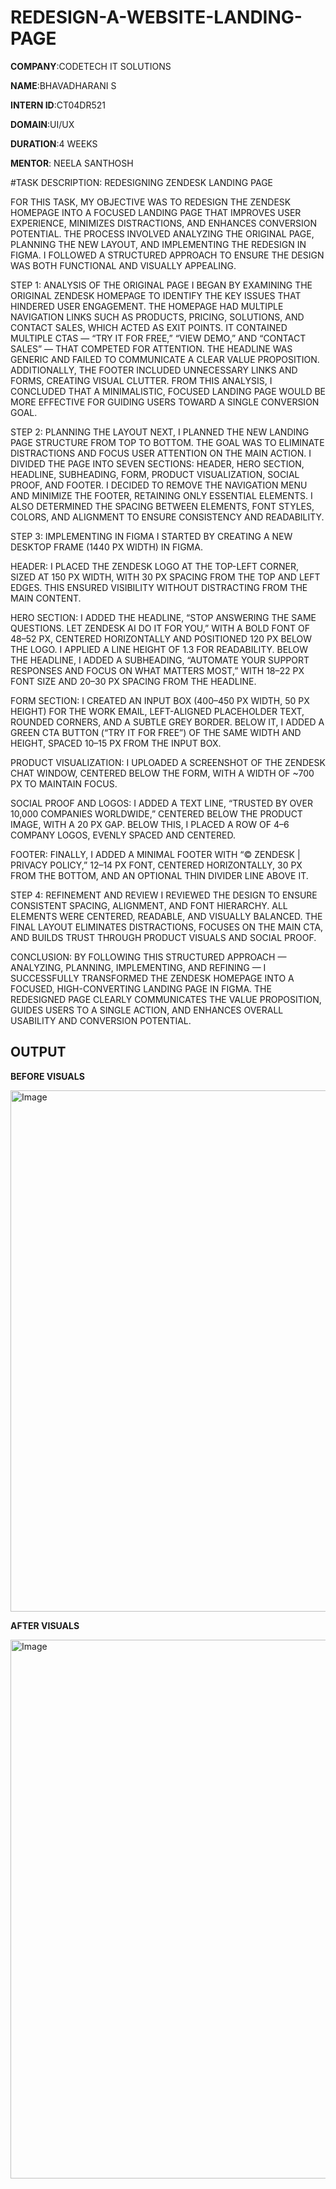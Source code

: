 # REDESIGN-A-WEBSITE-LANDING-PAGE

**COMPANY**:CODETECH IT SOLUTIONS

**NAME**:BHAVADHARANI S

**INTERN ID**:CT04DR521

**DOMAIN**:UI/UX

**DURATION**:4 WEEKS

**MENTOR**: NEELA SANTHOSH

#TASK DESCRIPTION: REDESIGNING ZENDESK LANDING PAGE

FOR THIS TASK, MY OBJECTIVE WAS TO REDESIGN THE ZENDESK HOMEPAGE INTO A FOCUSED LANDING PAGE THAT IMPROVES USER EXPERIENCE, MINIMIZES DISTRACTIONS, AND ENHANCES CONVERSION POTENTIAL. THE PROCESS INVOLVED ANALYZING THE ORIGINAL PAGE, PLANNING THE NEW LAYOUT, AND IMPLEMENTING THE REDESIGN IN FIGMA. I FOLLOWED A STRUCTURED APPROACH TO ENSURE THE DESIGN WAS BOTH FUNCTIONAL AND VISUALLY APPEALING.

STEP 1: ANALYSIS OF THE ORIGINAL PAGE
I BEGAN BY EXAMINING THE ORIGINAL ZENDESK HOMEPAGE TO IDENTIFY THE KEY ISSUES THAT HINDERED USER ENGAGEMENT. THE HOMEPAGE HAD MULTIPLE NAVIGATION LINKS SUCH AS PRODUCTS, PRICING, SOLUTIONS, AND CONTACT SALES, WHICH ACTED AS EXIT POINTS. IT CONTAINED MULTIPLE CTAS — “TRY IT FOR FREE,” “VIEW DEMO,” AND “CONTACT SALES” — THAT COMPETED FOR ATTENTION. THE HEADLINE WAS GENERIC AND FAILED TO COMMUNICATE A CLEAR VALUE PROPOSITION. ADDITIONALLY, THE FOOTER INCLUDED UNNECESSARY LINKS AND FORMS, CREATING VISUAL CLUTTER. FROM THIS ANALYSIS, I CONCLUDED THAT A MINIMALISTIC, FOCUSED LANDING PAGE WOULD BE MORE EFFECTIVE FOR GUIDING USERS TOWARD A SINGLE CONVERSION GOAL.

STEP 2: PLANNING THE LAYOUT
NEXT, I PLANNED THE NEW LANDING PAGE STRUCTURE FROM TOP TO BOTTOM. THE GOAL WAS TO ELIMINATE DISTRACTIONS AND FOCUS USER ATTENTION ON THE MAIN ACTION. I DIVIDED THE PAGE INTO SEVEN SECTIONS: HEADER, HERO SECTION, HEADLINE, SUBHEADING, FORM, PRODUCT VISUALIZATION, SOCIAL PROOF, AND FOOTER. I DECIDED TO REMOVE THE NAVIGATION MENU AND MINIMIZE THE FOOTER, RETAINING ONLY ESSENTIAL ELEMENTS. I ALSO DETERMINED THE SPACING BETWEEN ELEMENTS, FONT STYLES, COLORS, AND ALIGNMENT TO ENSURE CONSISTENCY AND READABILITY.

STEP 3: IMPLEMENTING IN FIGMA
I STARTED BY CREATING A NEW DESKTOP FRAME (1440 PX WIDTH) IN FIGMA.

HEADER: I PLACED THE ZENDESK LOGO AT THE TOP-LEFT CORNER, SIZED AT 150 PX WIDTH, WITH 30 PX SPACING FROM THE TOP AND LEFT EDGES. THIS ENSURED VISIBILITY WITHOUT DISTRACTING FROM THE MAIN CONTENT.

HERO SECTION: I ADDED THE HEADLINE, “STOP ANSWERING THE SAME QUESTIONS. LET ZENDESK AI DO IT FOR YOU,” WITH A BOLD FONT OF 48–52 PX, CENTERED HORIZONTALLY AND POSITIONED 120 PX BELOW THE LOGO. I APPLIED A LINE HEIGHT OF 1.3 FOR READABILITY. BELOW THE HEADLINE, I ADDED A SUBHEADING, “AUTOMATE YOUR SUPPORT RESPONSES AND FOCUS ON WHAT MATTERS MOST,” WITH 18–22 PX FONT SIZE AND 20–30 PX SPACING FROM THE HEADLINE.

FORM SECTION: I CREATED AN INPUT BOX (400–450 PX WIDTH, 50 PX HEIGHT) FOR THE WORK EMAIL, LEFT-ALIGNED PLACEHOLDER TEXT, ROUNDED CORNERS, AND A SUBTLE GREY BORDER. BELOW IT, I ADDED A GREEN CTA BUTTON (“TRY IT FOR FREE”) OF THE SAME WIDTH AND HEIGHT, SPACED 10–15 PX FROM THE INPUT BOX.

PRODUCT VISUALIZATION: I UPLOADED A SCREENSHOT OF THE ZENDESK CHAT WINDOW, CENTERED BELOW THE FORM, WITH A WIDTH OF ~700 PX TO MAINTAIN FOCUS.

SOCIAL PROOF AND LOGOS: I ADDED A TEXT LINE, “TRUSTED BY OVER 10,000 COMPANIES WORLDWIDE,” CENTERED BELOW THE PRODUCT IMAGE, WITH A 20 PX GAP. BELOW THIS, I PLACED A ROW OF 4–6 COMPANY LOGOS, EVENLY SPACED AND CENTERED.

FOOTER: FINALLY, I ADDED A MINIMAL FOOTER WITH “© ZENDESK | PRIVACY POLICY,” 12–14 PX FONT, CENTERED HORIZONTALLY, 30 PX FROM THE BOTTOM, AND AN OPTIONAL THIN DIVIDER LINE ABOVE IT.

STEP 4: REFINEMENT AND REVIEW
I REVIEWED THE DESIGN TO ENSURE CONSISTENT SPACING, ALIGNMENT, AND FONT HIERARCHY. ALL ELEMENTS WERE CENTERED, READABLE, AND VISUALLY BALANCED. THE FINAL LAYOUT ELIMINATES DISTRACTIONS, FOCUSES ON THE MAIN CTA, AND BUILDS TRUST THROUGH PRODUCT VISUALS AND SOCIAL PROOF.

CONCLUSION:
BY FOLLOWING THIS STRUCTURED APPROACH — ANALYZING, PLANNING, IMPLEMENTING, AND REFINING — I SUCCESSFULLY TRANSFORMED THE ZENDESK HOMEPAGE INTO A FOCUSED, HIGH-CONVERTING LANDING PAGE IN FIGMA. THE REDESIGNED PAGE CLEARLY COMMUNICATES THE VALUE PROPOSITION, GUIDES USERS TO A SINGLE ACTION, AND ENHANCES OVERALL USABILITY AND CONVERSION POTENTIAL.


## OUTPUT

**BEFORE VISUALS**

<img width="1881" height="834" alt="Image" src="https://github.com/user-attachments/assets/927adda0-d12b-4a90-9e41-1da87df34a2d" />

**AFTER VISUALS**

<img width="941" height="862" alt="Image" src="https://github.com/user-attachments/assets/edd73866-8401-4c37-aeb9-f72ef4c7eeb3" />
